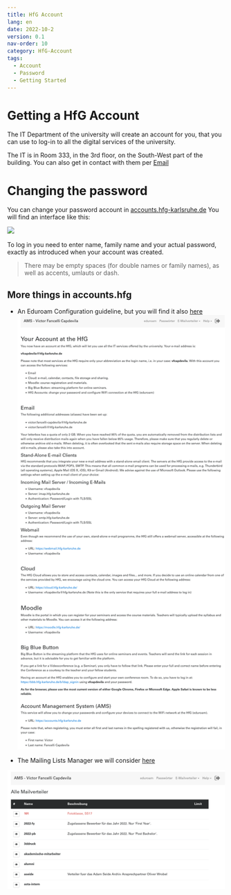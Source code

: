 ```yaml
---
title: HfG Account
lang: en
date: 2022-10-2
version: 0.1
nav-order: 10
category: HfG-Account
tags:
  - Account
  - Password
  - Getting Started
---
```


# Getting a HfG Account

The IT Department of the university will create an account for you, that you can use to log-in to all the digital services of the university.

The IT is in Room 333, in the 3rd floor, on the South-West part of the building. You can also get in contact with them per <a href="mailto:support@hfg-karlsruhe.de" aria-label="Sent an Email to support@hfg-karlsruhe.de">Email</a>

# Changing the password

You can change your password account in [accounts.hfg-karlsruhe.de](accounts.hfg-karlsruhe.de)
You will find an interface like this:

![](../assets/img/ams-login.png)

To log in you need to enter name, family name and your actual password, exactly as introduced when your account was created.

> There may be empty spaces (for double names or family names), as well as accents, umlauts or dash.

## More things in accounts.hfg

- An Eduroam Configuration guideline, but you will find it also [here](/eduroam.html)
![](../assets/img/docs/ams-help.png)

- The Mailing Lists Manager we will consider [here](/mailing-lists.html)

![](../assets/img/docs/ams-email-lists.png)
